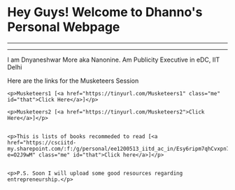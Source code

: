 
</head>
<body>
    <h1>Hey Guys! Welcome to Dhanno's Personal Webpage</h1>
    <hr><hr>
    <p>I am Dnyaneshwar More aka Nanonine. Am Publicity Executive in eDC, IIT Delhi</p>
    <p>Here are the links for the Musketeers Session</p>
    
    <p>Musketeers1 [<a href="https://tinyurl.com/Musketeers1" class="me" id="that">Click Here</a>]</p>
    
    <p>Musketeers2 [<a href="https://tinyurl.com/Musketeers2">Click Here</a>]</p>
    

    <p>This is lists of books recommeded to read [<a href="https://csciitd-my.sharepoint.com/:f:/g/personal/ee1200513_iitd_ac_in/Esy6ripm7qhCvxpn7Tf3LvEBbIx06oZ4wW_2tC9pjlTOhw?e=O2J9wM" class="me" id="that">Click here</a>]</p>
    

    <p>P.S. Soon I will upload some good resources regarding entrepreneurship.</p>
</body>
</html>
